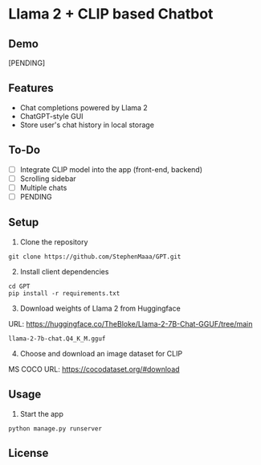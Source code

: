 # Llama 2 + CLIP based Chatbot

## Demo 
[PENDING]

## Features

- Chat completions powered by Llama 2 
- ChatGPT-style GUI 
- Store user's chat history in local storage 
 
## To-Do

- [ ] Integrate CLIP model into the app (front-end, backend) 
- [ ] Scrolling sidebar
- [ ] Multiple chats 
- [ ] PENDING 

## Setup

1. Clone the repository

```
git clone https://github.com/StephenMaaa/GPT.git
```

2. Install client dependencies

```
cd GPT
pip install -r requirements.txt
```

3. Download weights of Llama 2 from Huggingface 

URL: https://huggingface.co/TheBloke/Llama-2-7B-Chat-GGUF/tree/main

```
llama-2-7b-chat.Q4_K_M.gguf 
```

4. Choose and download an image dataset for CLIP 

MS COCO URL: https://cocodataset.org/#download 

## Usage
1. Start the app 
```
python manage.py runserver
```

## License